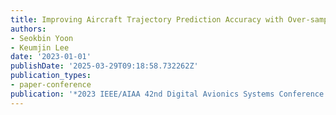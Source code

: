 ```yaml
---
title: Improving Aircraft Trajectory Prediction Accuracy with Over-sampling Technique
authors:
- Seokbin Yoon
- Keumjin Lee
date: '2023-01-01'
publishDate: '2025-03-29T09:18:58.732262Z'
publication_types:
- paper-conference
publication: '*2023 IEEE/AIAA 42nd Digital Avionics Systems Conference (DASC)*'
---
```

